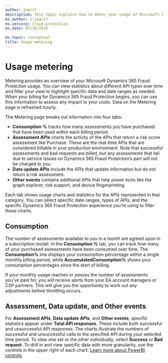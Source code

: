 ```yaml
---
author: jegrif
description: This topic explains how to meter your usage of Microsoft Dynamics 365 Fraud Protection.
ms.author: v-jegrif
ms.service: fraud-protection
ms.date: 07/18/2019

ms.topic: conceptual
title: Usage metering
---
```


# Usage metering

Metering provides an overview of your Microsoft Dynamics 365 Fraud Protection usage. You can view statistics about different API types over time and filter your view to highlight specific data and date ranges as needed. When your billing for Dynamics 365 Fraud Protection begins, you can use this information to assess any impact to your costs. Data on the Metering page is refreshed hourly.

The Metering page breaks out information into four tabs:

- **Consumption %** tracks how many assessments you have purchased that have been used within each billing period. 
- **Assessment APIs** charts the activity of the APIs that return a risk score assessment like Purchase. These are the real-time APIs that are considered billable in your production environment. Note that successful assessments and bad requests are billed, but any assessments that fail due to service issues on Dynamics 365 Fraud Protection’s part will not be charged to you.
- **Data update APIs** include the APIs that update information but do not return a risk assessment. 
- **Other events** contains additional APIs that help power tools like the graph explorer, risk support, and device fingerprinting.

Each tab shows usage charts and statistics for the APIs represented in that category. You can select specific date ranges, types of APIs, and the specific Dynamics 365 Fraud Protection experience you’re using to filter these charts.

## Consumption
The number of assessments available to you in a month are agreed upon in a subscription model. In the **Consumption %** tab, you can track how many of your purchased assessments have been consumed over time. The **Consumption%** line displays your consumption percentage within a single monthly billing period, while **AccumulatedConsumption%** shows your consumption percentages since the start of billing. 

If your monthly usage reaches or passes the number of assessments you’ve paid for, you will receive alerts from your EA account managers or CSP partners. This will give you the opportunity to work out any adjustments before throttling occurs. 

## Assessment, Data update, and Other events 
For **Assessment APIs**, **Data update APIs**, and **Other events**, specific statistics appear under **Total API responses**. These include both successful and unsuccessful API responses. The charts illustrate the numbers of successful and unsuccessful calls to the specified API during your selected time period. To view one set or the other individually, select **Success** or **Bad request**. To drill in and view specific data with more granularity, use the controls in the upper right of each chart. [Learn more about PowerBI controls](https://docs.microsoft.com/en-us/power-bi/consumer/end-user-drill)
